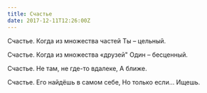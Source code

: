 ```yaml
---
title: Счастье
date: 2017-12-11T12:26:00Z
---
```


Счастье.
Когда из множества частей
Ты – цельный.

Счастье.
Когда из множества «друзей"
Один – бесценный.

Счастье.
Не там, не где-то вдалеке,
А ближе.

Счастье.
Его найдёшь в самом себе,
Но только если…
Ищешь.